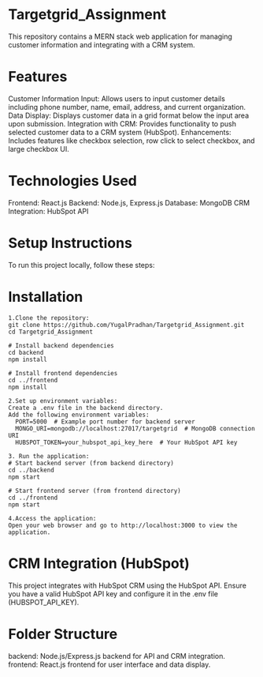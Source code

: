 # Targetgrid_Assignment
This repository contains a MERN stack web application for managing customer information and integrating with a CRM system.

# Features
Customer Information Input: Allows users to input customer details including phone number, name, email, address, and current organization.
Data Display: Displays customer data in a grid format below the input area upon submission.
Integration with CRM: Provides functionality to push selected customer data to a CRM system (HubSpot).
Enhancements: Includes features like checkbox selection, row click to select checkbox, and large checkbox UI.

# Technologies Used
Frontend: React.js
Backend: Node.js, Express.js
Database: MongoDB 
CRM Integration: HubSpot API

# Setup Instructions
To run this project locally, follow these steps:

  # Installation
    1.Clone the repository:
    git clone https://github.com/YugalPradhan/Targetgrid_Assignment.git
    cd Targetgrid_Assignment
  
    # Install backend dependencies
    cd backend
    npm install
    
    # Install frontend dependencies
    cd ../frontend
    npm install
  
    2.Set up environment variables:
    Create a .env file in the backend directory.
    Add the following environment variables:
      PORT=5000  # Example port number for backend server
      MONGO_URI=mongodb://localhost:27017/targetgrid  # MongoDB connection URI
      HUBSPOT_TOKEN=your_hubspot_api_key_here  # Your HubSpot API key

    3. Run the application:
    # Start backend server (from backend directory)
    cd ../backend
    npm start
    
    # Start frontend server (from frontend directory)
    cd ../frontend
    npm start
  
    4.Access the application:
    Open your web browser and go to http://localhost:3000 to view the application.
  
  # CRM Integration (HubSpot)
  This project integrates with HubSpot CRM using the HubSpot API.
  Ensure you have a valid HubSpot API key and configure it in the .env file (HUBSPOT_API_KEY).
  
  # Folder Structure
  backend: Node.js/Express.js backend for API and CRM integration.
  frontend: React.js frontend for user interface and data display.

  




